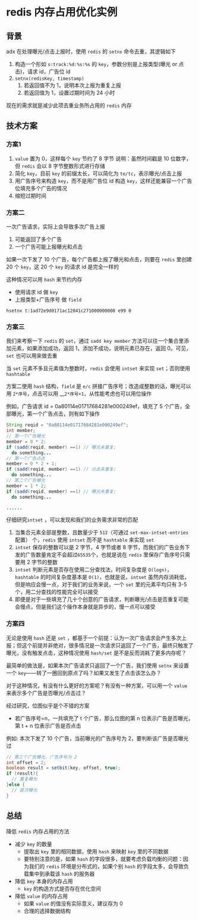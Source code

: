 # redis 内存占用优化实例

## 背景

adx 在处理曝光/点击上报时，使用 `redis` 的 `setnx` 命令去重，其逻辑如下

1. 构造一个形如 `s:track:%d:%s:%s` 的 `key`，参数分别是上报类型\(曝光 or 点击\)，请求 id，广告位 id
2. `setnx(redisKey, timestamp)`
   1. 若返回值不为 1，说明本次上报为重复上报
   2. 若返回值为 1，设置过期时间为 24 小时

现在的需求就是减少此项去重业务所占用的 `redis` 内存

## 技术方案

### 方案1

1. `value` 置为 0，这样每个 `key` 节约了 8 字节 说明：虽然时间戳是 10 位数字，但 `redis` 会以 8 字节整数形式进行存储
2. 简化 `key`，目前 `key` 的前缀太长，可以简化为 `te/tc`，表示曝光/点击上报
3. 用广告序号来构造 `key`，而不是用广告位 id 构造 `key`，这样还能兼容一个广告位填充多个广告的情况
4. 缩短过期时间

### 方案二

一次广告请求，实际上会导致多次广告上报

1. 可能返回了多个广告
2. 一个广告可能上报曝光和点击

如果一次下发了 10 个广告，每个广告都上报了曝光和点击，则要在 `redis` 里创建 20 个 `key`，这 20 个 `key` 的请求 id 是完全一样的

这种情况可以用 `hash` 来节约内存

* 使用请求 id 做 `key`
* 上报类型+广告序号 做 `field`

`hsetnx t:1ad72e9d0171ac12041c271000000000 e99 0`

### 方案三

我们来考察一下 `redis` 的 `set`，通过 `sadd key member` 方法可以往一个集合里添加元素，如果添加成功，返回 1，添加不成功，说明元素已存在，返回 0。可见，`set` 也可以用来做去重

当 `set` 元素不多且元素值为整数时，`redis` 会使用 `intset` 来实现 `set`；否则使用 `hashtable`

方案二使用 `hash` 结构，`field` 是 `e/c` 拼接广告序号；改造成整数的话，曝光可以用 `2*序号`，点击可以用 __`2*序号+1`，从性能考虑也可以用位操作

例如，广告请求 id = 0a80114e01717684281e000249ef，填充了 5 个广告，全部曝光，第一个广告点击，则有如下操作

```java
String reqid = "0a80114e01717684281e000249ef";
int member;
// 第一个广告曝光
member = 0 * 2;
if (sadd(reqid, member) ==1) // 曝光未重复;
  do something...
// 第一个广告点击
member = 0 * 2 + 1;
if (sadd(reqid, member) ==1) // 点击未重复;
  do something...
// 第二个广告曝光
member = 1 * 2;
if (sadd(reqid, member) ==1) // 曝光未重复;
  do something...

......
```

仔细研究`intset` ，可以发现和我们的业务需求非常的匹配

1. 当集合元素全部是整数，且数量少于 `512`（可通过 `set-max-intset-entries` 配置） 个，`redis` 使用 `intset` 而不是 `hashtable` 来实现 `set` 
2. `intset` 保存的整数可以是 2 字节，4 字节或者 8 字节，而我们的广告业务下发的广告数量肯定不会超过`65535`个，也就是说在 `redis` 里保存广告序号只需要用 2 字节的整数 
3. `intset` 判断元素是否存在使用二分查找法，时间复杂度是 `O(logn)`，`hashtable` 的时间复杂度基本是 `O(1)`，也就是说，`intset` 虽然内存消耗低，但是响应会慢一点，对于我们的业务来说，一个 `set` 里的元素平均只有 3-5 个，用二分查找的性能完全可以接受 
4. 即便是对于一些填充了几十个创意的广告请求，判断曝光/点击是否重复可能会慢点，但是我们这个操作本身就是异步的，慢一点可以接受

### 方案四

无论是使用 `hash` 还是 `set` ，都基于一个前提：认为一次广告请求会产生多次上报；但这个前提并非绝对，很多情况是一次请求只返回了一个广告，最终只触发了曝光，没有触发点击，这种情况使用 `hash/set` 是不是反而消耗了更多内存呢？

最简单的做法是，如果本次广告请求只返回了一个广告，我们使用 `setnx` 来设置一个 `key`——转了一圈回到原点了吗？如果又发生了点击该怎么办？

对于这种情况，有没有什么更好的方案呢？有没有一种方案，可以用一个 `value` 来表示多个广告是否曝光/点击过？

经过研究，位图似乎是个不错的方案

* 若广告序号=n，一共填充了 t 个广告，那么位图的第 n 位表示广告是否曝光，第 t + n 位表示广告是否点击

例如: 本次下发了 10 个广告，当前曝光的广告序号为 2，要判断该广告是否曝光过

```java
// 第三个广告曝光，广告序号为 2
int offset = 2;
boolean result = setbit(key, offset, true);
if (result){
  // 重复曝光
}else {
  // 首次曝光
}
```

## 总结

降低 `redis` 内存占用的方法

* 减少 `key` 的数量
  * 提取出 `key` 里的相同数据，使用 `hash` 来映射 `key` 里的不同数据 
  * 要特别注意的是，如果 `hash` 的字段很多，就要考虑负载均衡的问题：因为我们的 `redis` 环境是分布式的，如果个别 `hash` 的字段太多，会导致负载集中到承载该 `hash` 的服务器 
* 降低 `key` 本身的内存占用 
  * `key` 的构造方式是否存在优化空间 
* 降低 `value` 的内存占用 
  * 如果 `value` 的值没有实际意义，建议存为 0 
  * 合理的选择数据结构

